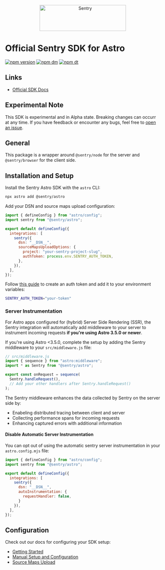 <p align="center">
  <a href="https://sentry.io/?utm_source=github&utm_medium=logo" target="_blank">
    <img src="https://sentry-brand.storage.googleapis.com/sentry-wordmark-dark-280x84.png" alt="Sentry" width="280" height="84">
  </a>
</p>

# Official Sentry SDK for Astro

[![npm version](https://img.shields.io/npm/v/@sentry/astro.svg)](https://www.npmjs.com/package/@sentry/astro)
[![npm dm](https://img.shields.io/npm/dm/@sentry/astro.svg)](https://www.npmjs.com/package/@sentry/astro)
[![npm dt](https://img.shields.io/npm/dt/@sentry/astro.svg)](https://www.npmjs.com/package/@sentry/astro)

## Links

 - [Official SDK Docs](https://docs.sentry.io/platforms/javascript/guides/astro/)

## Experimental Note

This SDK is experimental and in Alpha state. Breaking changes can occurr at any time.
If you have feedback or encounter any bugs, feel free to [open an issue](https://github.com/getsentry/sentry-javascript/issues/new/choose).

## General

This package is a wrapper around `@sentry/node` for the server and `@sentry/browser` for the client side.

## Installation and Setup

Install the Sentry Astro SDK with the `astro` CLI:

```bash
npx astro add @sentry/astro
```

Add your DSN and source maps upload configuration:

```javascript
import { defineConfig } from "astro/config";
import sentry from "@sentry/astro";

export default defineConfig({
  integrations: [
    sentry({
      dsn: "__DSN__",
      sourceMapsUploadOptions: {
        project: "your-sentry-project-slug",
        authToken: process.env.SENTRY_AUTH_TOKEN,
      },
    }),
  ],
});
```

Follow [this guide](https://docs.sentry.io/product/accounts/auth-tokens/#organization-auth-tokens) to create an auth token and add it to your environment variables:

```bash
SENTRY_AUTH_TOKEN="your-token"
```

### Server Instrumentation

For Astro apps configured for (hybrid) Server Side Rendering (SSR), the Sentry integration will automatically add middleware to your server to instrument incoming requests **if you're using Astro 3.5.0 or newer**.

If you're using Astro <3.5.0, complete the setup by adding the Sentry middleware to your `src/middleware.js` file:

```javascript
// src/middleware.js
import { sequence } from "astro:middleware";
import * as Sentry from "@sentry/astro";

export const onRequest = sequence(
  Sentry.handleRequest(),
  // Add your other handlers after Sentry.handleRequest()
);
```

The Sentry middleware enhances the data collected by Sentry on the server side by:
- Enabeling distributed tracing between client and server
- Collecting performance spans for incoming requests
- Enhancing captured errors with additional information

#### Disable Automatic Server Instrumentation

You can opt out of using the automatic sentry server instrumentation in your `astro.config.mjs` file:

```javascript
import { defineConfig } from "astro/config";
import sentry from "@sentry/astro";

export default defineConfig({
  integrations: [
    sentry({
      dsn: "__DSN__",
      autoInstrumentation: {
        requestHandler: false,
      }
    }),
  ],
});
```


## Configuration

Check out our docs for configuring your SDK setup:

* [Getting Started](https://docs.sentry.io/platforms/javascript/guides/astro/)
* [Manual Setup and Configuration](https://docs.sentry.io/platforms/javascript/guides/astro/manual-setup/)
* [Source Maps Upload](https://docs.sentry.io/platforms/javascript/guides/astro/sourcemaps/)
